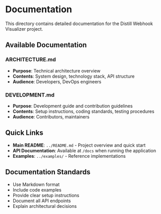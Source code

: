 # Documentation

This directory contains detailed documentation for the Distill Webhook Visualizer project.

## Available Documentation

### ARCHITECTURE.md
- **Purpose**: Technical architecture overview
- **Contents**: System design, technology stack, API structure
- **Audience**: Developers, DevOps engineers

### DEVELOPMENT.md
- **Purpose**: Development guide and contribution guidelines
- **Contents**: Setup instructions, coding standards, testing procedures
- **Audience**: Contributors, maintainers

## Quick Links

- **Main README**: `../README.md` - Project overview and quick start
- **API Documentation**: Available at `/docs` when running the application
- **Examples**: `../examples/` - Reference implementations

## Documentation Standards

- Use Markdown format
- Include code examples
- Provide clear setup instructions
- Document all API endpoints
- Explain architectural decisions
